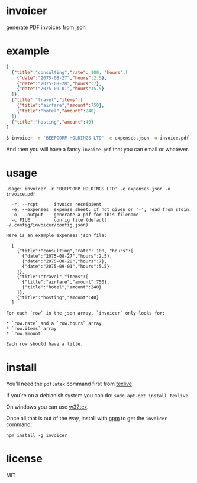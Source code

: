 # invoicer

generate PDF invoices from json

# example

``` json
[
  {"title":"consulting","rate": 100, "hours":[
    {"date":"2075-08-27","hours":2.5},
    {"date":"2075-08-28","hours":7},
    {"date":"2075-09-01","hours":5.5}
  ]},
  {"title":"travel","items":[
    {"title":"airfare","amount":750},
    {"title":"hotel","amount":240}
  ]},
  {"title":"hosting","amount":40}
]
```

``` bash
$ invoicer -r 'BEEPCORP HOLDINGS LTD' -e expenses.json -o invoice.pdf
```

And then you will have a fancy `invoice.pdf` that you can email or whatever.

# usage

```
usage: invoicer -r 'BEEPCORP HOLDINGS LTD' -e expenses.json -o invoice.pdf

  -r, --rcpt      invoice receipient
  -e, --expenses  expense sheet. If not given or '-', read from stdin.
  -o, --output    generate a pdf for this filename
  -c FILE         config file (default: ~/.config/invoicer/config.json)            

Here is an example expenses.json file:

  [
    {"title":"consulting","rate": 100, "hours":[
      {"date":"2075-08-27","hours":2.5},
      {"date":"2075-08-28","hours":7},
      {"date":"2075-09-01","hours":5.5}
    ]},
    {"title":"travel","items":[
      {"title":"airfare","amount":750},
      {"title":"hotel","amount":240}
    ]},
    {"title":"hosting","amount":40}
  ]

For each `row` in the json array, `invoicer` only looks for:

* `row.rate` and a `row.hours` array
* `row.items` array
* `row.amount`

Each row should have a title.
```

# install

You'll need the `pdflatex` command first from
[texlive](http://www.tug.org/texlive/acquire-netinstall.html).

If you're on a debianish system you can do: `sudo apt-get install texlive`.

On windows you can use [w32tex](http://w32tex.org/).

Once all that is out of the way, install with [npm](https://npmjs.org) to get
the `invoicer` command:

```
npm install -g invoicer
```

# license

MIT
